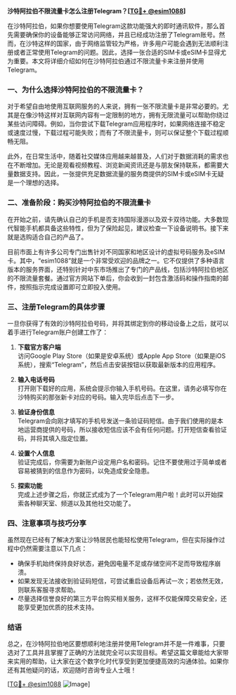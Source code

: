 **沙特阿拉伯不限流量卡怎么注册Telegram？[[TG💪+ @esim1088](https://t.me/s/esim1088)]**

在沙特阿拉伯，如果你想要使用Telegram这款功能强大的即时通讯软件，那么首先需要确保你的设备能够正常访问网络，并且已经成功注册了Telegram账号。然而，在沙特这样的国家，由于网络监管较为严格，许多用户可能会遇到无法顺利注册或者正常使用Telegram的问题。因此，选择一张合适的SIM卡或eSIM卡显得尤为重要。本文将详细介绍如何在沙特阿拉伯通过不限流量卡来注册并使用Telegram。

### 一、为什么选择沙特阿拉伯的不限流量卡？

对于希望自由地使用互联网服务的人来说，拥有一张不限流量卡是非常必要的。尤其是在像沙特这样对互联网内容有一定限制的地方，拥有无限流量可以帮助你绕过某些访问障碍。例如，当你尝试下载Telegram应用程序时，如果网络连接不稳定或速度过慢，下载过程可能失败；而有了不限流量卡，则可以保证整个下载过程顺畅无阻。

此外，在日常生活中，随着社交媒体应用越来越普及，人们对于数据消耗的需求也在不断增加。无论是观看视频教程、浏览新闻资讯还是与朋友保持联系，都需要大量数据支持。因此，一张提供充足数据流量的服务商提供的SIM卡或eSIM卡无疑是一个理想的选择。

### 二、准备阶段：购买沙特阿拉伯的不限流量卡

在开始之前，请先确认自己的手机是否支持国际漫游以及双卡双待功能。大多数现代智能手机都具备这些特性，但为了保险起见，建议检查一下设备说明书。接下来就是选购适合自己的产品了。

目前市面上有许多公司专门出售针对不同国家和地区设计的虚拟号码服务及eSIM卡。其中，“esim1088”就是一个非常受欢迎的品牌之一。它不仅提供了多种语言版本的服务界面，还特别针对中东市场推出了专门的产品线，包括沙特阿拉伯地区的不限流量套餐。通过官方网站下单后，你会收到一封包含激活码和操作指南的邮件，按照指示完成设置即可立即投入使用。

### 三、注册Telegram的具体步骤

一旦你获得了有效的沙特阿拉伯号码，并将其绑定到你的移动设备上之后，就可以着手进行Telegram账户创建工作了：

1. **下载官方客户端**  
   访问Google Play Store（如果是安卓系统）或Apple App Store（如果是iOS系统），搜索“Telegram”，然后点击安装按钮以获取最新版本的应用程序。

2. **输入电话号码**  
   打开刚下载好的应用，系统会提示你输入手机号码。在这里，请务必填写你在沙特购买的那张新卡对应的号码。输入完毕后点击下一步。

3. **验证身份信息**  
   Telegram会向刚才填写的手机号发送一条验证码短信。由于我们使用的是本地运营商提供的号码，所以接收短信应该不会有任何问题。打开短信查看验证码，并将其填入指定位置。

4. **设置个人信息**  
   验证完成后，你需要为新账户设定用户名和密码。记住不要使用过于简单或者容易被猜到的信息作为密码，以免造成安全隐患。

5. **探索功能**  
   完成上述步骤之后，你就正式成为了一个Telegram用户啦！此时可以开始探索各种聊天室、频道以及其他社交功能了。

### 四、注意事项与技巧分享

虽然现在已经有了解决方案让沙特居民也能轻松使用Telegram，但在实际操作过程中仍然需要注意以下几点：

- 确保手机始终保持良好状态，避免因电量不足或存储空间不足而导致程序崩溃。
- 如果发现无法接收到验证码短信，可尝试重启设备后再试一次；若依然无效，则联系客服寻求帮助。
- 尽量选择信誉良好的第三方平台购买相关服务，这样不仅能保障交易安全，还能享受更加优质的技术支持。

### 结语

总之，在沙特阿拉伯地区要想顺利地注册并使用Telegram并不是一件难事，只要选对了工具并且掌握了正确的方法就完全可以实现目标。希望这篇文章能给大家带来实用的帮助，让大家在这个数字化时代享受到更加便捷高效的沟通体验。如果你还有其他疑问的话，欢迎随时咨询专业人士哦！

[[TG💪+ @esim1088](https://t.me/s/esim1088) ![Image](https://i.postimg.cc/4NQfJmqS/Snipaste-2025-05-13-00-14-12.png)]
